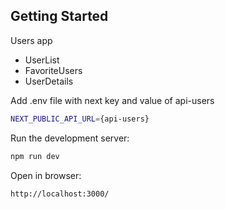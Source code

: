 ## Getting Started
Users app
- UserList
- FavoriteUsers
- UserDetails

Add .env file with next key and value of api-users
```bash
NEXT_PUBLIC_API_URL={api-users}
```

Run the development server:
```bash
npm run dev
```

Open in browser:
```bash
http://localhost:3000/
```

